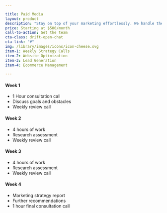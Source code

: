 ```yaml
---

title: Paid Media
layout: product
description: "Stay on top of your marketing effortlessly. We handle the nitty gritty so you can focus on what you love."
price: Starting at $500/month
call-to-action: Get the team
cta-class: drift-open-chat
cta-link: "#"
img: /library/images/icons/icon-cheese.svg
item-1: Weekly Strategy Calls
item-2: Website Optimization
item-3: Lead Generation
item-4: Ecommerce Management

---
```


#### Week 1
- 1 Hour consultation call
- Discuss goals and obstacles
- Weekly review call

#### Week 2
- 4 hours of work
- Research assessment
- Weekly review call
			
#### Week 3
- 4 hours of work
- Research assessment
- Weekly review call

#### Week 4
- Marketing strategy report
- Further recommendations
- 1 hour final consultation call